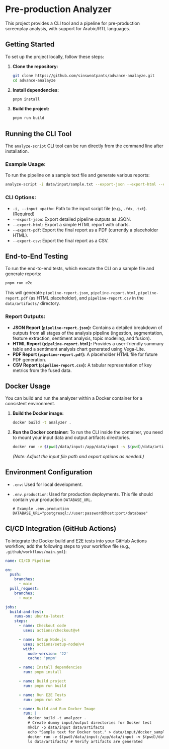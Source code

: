 # Pre-production Analyzer

This project provides a CLI tool and a pipeline for pre-production screenplay analysis, with support for Arabic/RTL languages.

## Getting Started

To set up the project locally, follow these steps:

1.  **Clone the repository:**
    ```bash
    git clone https://github.com/sinsweatpants/advance-analayze.git
    cd advance-analayze
    ```

2.  **Install dependencies:**
    ```bash
    pnpm install
    ```

3.  **Build the project:**
    ```bash
    pnpm run build
    ```

## Running the CLI Tool

The `analyze-script` CLI tool can be run directly from the command line after installation.

### Example Usage:

To run the pipeline on a sample text file and generate various reports:

```bash
analyze-script -i data/input/sample.txt --export-json --export-html --export-pdf --export-csv
```

### CLI Options:

*   `-i, --input <path>`: Path to the input script file (e.g., `.fdx`, `.txt`). (Required)
*   `--export-json`: Export detailed pipeline outputs as JSON.
*   `--export-html`: Export a simple HTML report with charts.
*   `--export-pdf`: Export the final report as a PDF (currently a placeholder HTML).
*   `--export-csv`: Export the final report as a CSV.

## End-to-End Testing

To run the end-to-end tests, which execute the CLI on a sample file and generate reports:

```bash
pnpm run e2e
```

This will generate `pipeline-report.json`, `pipeline-report.html`, `pipeline-report.pdf` (as HTML placeholder), and `pipeline-report.csv` in the `data/artifacts/` directory.

### Report Outputs:

*   **JSON Report (`pipeline-report.json`):** Contains a detailed breakdown of outputs from all stages of the analysis pipeline (ingestion, segmentation, feature extraction, sentiment analysis, topic modeling, and fusion).
*   **HTML Report (`pipeline-report.html`):** Provides a user-friendly summary table and a sentiment analysis chart generated using Vega-Lite.
*   **PDF Report (`pipeline-report.pdf`):** A placeholder HTML file for future PDF generation.
*   **CSV Report (`pipeline-report.csv`):** A tabular representation of key metrics from the fused data.

## Docker Usage

You can build and run the analyzer within a Docker container for a consistent environment.

1.  **Build the Docker image:**
    ```bash
    docker build -t analyzer .
    ```

2.  **Run the Docker container:**
    To run the CLI inside the container, you need to mount your input data and output artifacts directories.
    ```bash
    docker run -v $(pwd)/data/input:/app/data/input -v $(pwd)/data/artifacts:/app/data/artifacts analyzer analyze-script -i data/input/sample.txt --export-json --export-html
    ```
    *(Note: Adjust the input file path and export options as needed.)*

## Environment Configuration

*   `.env`: Used for local development.
*   `.env.production`: Used for production deployments. This file should contain your production `DATABASE_URL`.

    ```
    # Example .env.production
    DATABASE_URL="postgresql://user:password@host:port/database"
    ```

## CI/CD Integration (GitHub Actions)

To integrate the Docker build and E2E tests into your GitHub Actions workflow, add the following steps to your workflow file (e.g., `.github/workflows/main.yml`):

```yaml
name: CI/CD Pipeline

on:
  push:
    branches:
      - main
  pull_request:
    branches:
      - main

jobs:
  build-and-test:
    runs-on: ubuntu-latest
    steps:
      - name: Checkout code
        uses: actions/checkout@v4

      - name: Setup Node.js
        uses: actions/setup-node@v4
        with:
          node-version: '22'
          cache: 'pnpm'

      - name: Install dependencies
        run: pnpm install

      - name: Build project
        run: pnpm run build

      - name: Run E2E Tests
        run: pnpm run e2e

      - name: Build and Run Docker Image
        run: |
          docker build -t analyzer .
          # Create dummy input/output directories for Docker test
          mkdir -p data/input data/artifacts
          echo "Sample text for Docker test." > data/input/docker_sample.txt
          docker run -v $(pwd)/data/input:/app/data/input -v $(pwd)/data/artifacts:/app/data/artifacts analyzer analyze-script -i data/input/docker_sample.txt --export-json
          ls data/artifacts/ # Verify artifacts are generated
